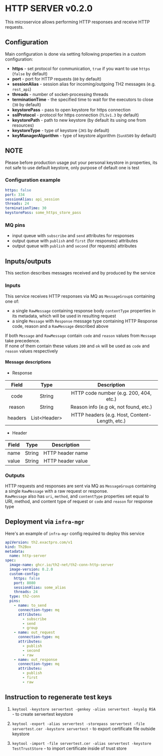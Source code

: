 # HTTP SERVER v0.2.0

This microservice allows performing HTTP responses and receive HTTP requests.

## Configuration

Main configuration is done via setting following properties in a custom configuration:
+ **https** - set protocol for communication, `true` if you want to use `https` (`false` by default)
+ **port** - port for HTTP requests (`80` by default)
+ **sessionAlias** - session alias for incoming/outgoing TH2 messages (e.g. `rest_api`)
+ **threads** - number of socket-processing threads
+ **terminationTime** - the specified time to wait for the executors to close (`30` by default)
+ **keystorePass** - pass to open keystore for https connection
+ **sslProtocol** - protocol for https connection (`TLSv1.3` by default)
+ **keystorePath** - path to new keystore (by default its using one from resources)
+ **keystoreType** - type of keystore (`JKS` by default)
+ **keyManagerAlgorithm** - type of keystore algorithm (`SunX509` by default)

## NOTE

Please before production usage put your personal keystore in properties, its not safe to use default keystore, only purpose of default one is test

### Configuration example
```yaml
https: false
port: 334
sessionAlias: api_session
threads: 24
terminationTime: 30
keystorePass: some_https_store_pass
```

### MQ pins

* input queue with `subscribe` and `send` attributes for responses
* output queue with `publish` and `first` (for responses) attributes
* output queue with `publish` and `second` (for requests) attributes

## Inputs/outputs

This section describes messages received and by produced by the service

### Inputs

This service receives HTTP responses via MQ as `MessageGroup`s containing one of:

* a single `RawMessage` containing response body `contentType` properties in its metadata, which will be used in resulting request
* a single `Message` with `Response` message type containing HTTP Response code, reason and a `RawMessage` described above

If both `Message` and `RawMessage` contain `code` and `reason` values from `Message` take precedence.  
If none of them contain these values `200` and `ok` will be used as `code` and `reason` values respectively


#### Message descriptions

* Response

|Field|Type|Description|
|:---:|:---:|:---:|
|code|String|HTTP code number (e.g. 200, 404, etc.)|
|reason|String|Reason info (e.g ok, not found, etc.)|
|headers|List\<Header>|HTTP headers (e.g. Host, Content-Length, etc.)|

* Header

|Field|Type|Description|
|:---:|:---:|:---:|
|name|String|HTTP header name|
|value|String|HTTP header value|


### Outputs

HTTP requests and responses are sent via MQ as `MessageGroup`s containing a single `RawMessage` with a raw request or response.   
`RawMessage` also has `uri`, `method`, and `contentType` properties set equal to URI, method, and content type of request 
or `code` and `reason` for response type

## Deployment via `infra-mgr`

Here's an example of `infra-mgr` config required to deploy this service

```yaml
apiVersion: th2.exactpro.com/v1
kind: Th2Box
metadata:
  name: http-server
spec:
  image-name: ghcr.io/th2-net/th2-conn-http-server
  image-version: 0.2.0
  custom-config:
    https: false
    port: 8080
    sessionAlias: some_alias
    threads: 24
  type: th2-conn
  pins:
    - name: to_send
      connection-type: mq
      attributes:
        - subscribe
        - send
        - group
    - name: out_request
      connection-type: mq
      attributes:
        - publish
        - second
        - raw
    - name: out_response
      connection-type: mq
      attributes:
        - publish
        - first
        - raw 
```


## Instruction to regenerate test keys
1) `keytool -keystore servertest -genkey -alias servertest -keyalg RSA` - to create servertest keystore

2) `keytool -export -alias servertest -storepass servertest -file servertest.cer -keystore servertest` - to export certificate file outside keystore

3) `keytool -import -file servertest.cer -alias servertest -keystore TestTrustStore` - to import certificate inside of trust store
